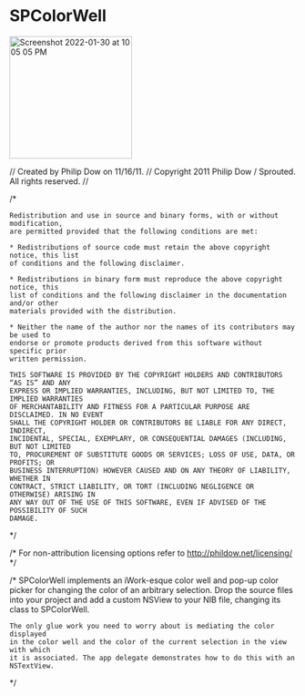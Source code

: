 # SPColorWell
<img width="215" alt="Screenshot 2022-01-30 at 10 05 05 PM" src="https://user-images.githubusercontent.com/23420208/151703148-ee65b8f1-f9db-48c3-b036-e1d732e31484.png">



//  Created by Philip Dow on 11/16/11.
//  Copyright 2011 Philip Dow / Sprouted. All rights reserved.
//

/*

	Redistribution and use in source and binary forms, with or without modification, 
	are permitted provided that the following conditions are met:

	* Redistributions of source code must retain the above copyright notice, this list 
	of conditions and the following disclaimer.

	* Redistributions in binary form must reproduce the above copyright notice, this 
	list of conditions and the following disclaimer in the documentation and/or other 
	materials provided with the distribution.

	* Neither the name of the author nor the names of its contributors may be used to 
	endorse or promote products derived from this software without specific prior 
	written permission.

	THIS SOFTWARE IS PROVIDED BY THE COPYRIGHT HOLDERS AND CONTRIBUTORS “AS IS” AND ANY 
	EXPRESS OR IMPLIED WARRANTIES, INCLUDING, BUT NOT LIMITED TO, THE IMPLIED WARRANTIES 
	OF MERCHANTABILITY AND FITNESS FOR A PARTICULAR PURPOSE ARE DISCLAIMED. IN NO EVENT 
	SHALL THE COPYRIGHT HOLDER OR CONTRIBUTORS BE LIABLE FOR ANY DIRECT, INDIRECT, 
	INCIDENTAL, SPECIAL, EXEMPLARY, OR CONSEQUENTIAL DAMAGES (INCLUDING, BUT NOT LIMITED 
	TO, PROCUREMENT OF SUBSTITUTE GOODS OR SERVICES; LOSS OF USE, DATA, OR PROFITS; OR 
	BUSINESS INTERRUPTION) HOWEVER CAUSED AND ON ANY THEORY OF LIABILITY, WHETHER IN 
	CONTRACT, STRICT LIABILITY, OR TORT (INCLUDING NEGLIGENCE OR OTHERWISE) ARISING IN 
	ANY WAY OUT OF THE USE OF THIS SOFTWARE, EVEN IF ADVISED OF THE POSSIBILITY OF SUCH 
	DAMAGE.

*/

/*
	For non-attribution licensing options refer to http://phildow.net/licensing/
*/

/*
    SPColorWell implements an iWork-esque color well and pop-up color picker for
    changing the color of an arbitrary selection. Drop the source files into your
    project and add a custom NSView to your NIB file, changing its class to SPColorWell.
    
    The only glue work you need to worry about is mediating the color displayed
    in the color well and the color of the current selection in the view with which
    it is associated. The app delegate demonstrates how to do this with an NSTextView.
*/
